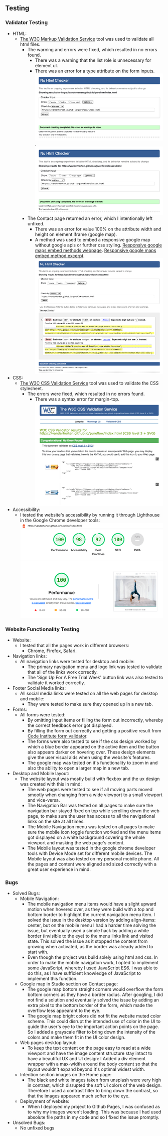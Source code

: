 ## Testing

### Validator Testing

- HTML:
    - [The W3C Markup Validation Service](https://validator.w3.org/) tool was used to validate all html files.
        - The warning and errors were fixed, which resulted in no errors found.
            - There was a warning that the list role is unnecessary for element ul.
            - There was an error for a type attribute on the form inputs.
        ![Home page html markup validator results](assets/images-readme/images-testing/w3c-html-validator-index.png).
        ![Classes page html markup validator results](assets/images-readme/images-testing/w3c-html-validator-classes.png)  
        - The Contact page returned an error, which I intentionally left unfixed.
            - There was an error for value 100% on the attribute width and height on element iframe (google map).
            - A method was used to embed a responsive google map without google apis or further css styling. [Responsive google maps embed methods webpage](https://blog.duda.co/responsive-google-maps-for-your-website). [Responsive google maps embed method excerpt](assets/images-readme/images-testing/embed-google-map.png).
        ![Contact page html markup validator results](assets/images-readme/images-testing/w3c-html-validator-contact.png)            
- CSS:
    - [The W3C CSS Validation Service](https://jigsaw.w3.org/css-validator/) tool was used to validate the CSS stylesheet.
        - The errors were fixed, which resulted in no errors found.
            - There was a syntax error for margin-top.
        ![CSS validator results](assets/images-readme/images-testing/w3c-css-validator.png)            
- Accessibility:
    - I tested the website's accessibility by running it through Lighthouse in the Google Chrome developer tools: 
    ![Lighthouse results](assets/images-readme/images-testing/lighthouse-score.png)

### Website Functionality Testing

- Website:
    - I tested that all the pages work in different browsers:
        - Chrome, Firefox, Safari.
- Navigation links:
    - All navigation links were tested for desktop and mobile:
        - The primary navigation menu and logo link was tested to validate that all of the links work correctly.
        - The 'Sign Up For A Free Trial Week' button link was also tested to validate it worked correctly.
- Footer Social Media links:
    - All social media links were tested on all the web pages for desktop and mobile:
        - They were tested to make sure they opened up in a new tab.
- Forms:
    - All forms were tested:
        - By omitting input items or filling the form out incorrectly, whereby the correct feedback error got displayed.
        - By filling the form out correctly and getting a positive result from [Code Institute form validator](https://formdump.codeinstitute.net/).
        - The forms were also tested to see if the css design worked by which a blue border appeared on the active item and the button also appears darker on hovering over. These design elements give the user visual aids when using the website's features. 
        - The google map was tested on it's functionality to zoom in and also the ability to open a larger map in a new tab. 
- Desktop and Mobile layout:
    - The website layout was mostly build with flexbox and the ux design was created with this in mind:
        - The web pages were tested to see if all moving parts moved smootly when changing from a wide viewport to a small viewport and vice-versa.
        - The Navigation Bar was tested on all pages to make sure the navigation bar stayed fixed on top while scrolling down the web page, to make sure the user has access to all the navigational links on the site at all times.
        - The Mobile Navigation menu was tested on all pages to make sure the mobile icon toggle function worked and the menu items got displayed on a white background covering the whole viewport and masking the web page's content.
        - The Mobile layout was tested in the google chrome developer tools with Device Mode set for different mobile devices. The Mobile layout was also tested on my personal mobile phone. All the pages and content were aligned and sized correctly with a great user experience in mind.

### Bugs

- Solved Bugs: 
    - Mobile Navigation:
        - The mobile navigation menu items would have a slight upward motion when hovered over, as they were build with a top and bottom border to highlight the current navigation menu item. I solved the issue in the desktop version by adding align-items: center, but on the mobile menu I had a harder time solving the issue, but eventually used a simple hack by adding a white border (invisible to the eye) to the menu links link and visited state. This solved the issue as it stopped the content from growing when activated, as the border was already added to start with.
        - Even though the project was build solely using html and css. In order to make the mobile navigation work, I opted to implement some JavaScript, whereby I used JavaScript ES6. I was able to do this, as I have sufficient knowledge of JavaScript to implement this function. 
    - Google map in Studio section on Contact page:
        - The google map bottom straight corners would overflow the form bottom corners as they have a border radius. After googling, I did not find a solution and eventually solved the issue by adding an extra pixel to the bottom border of the form, which made the overflow less appearant to the eye. 
        - The google map bright colors did not fit the website muted color scheme. This could disrupt the intended use of color in the UI to guide the user's eye to the important action points on the page. So I added a grayscale filter to bring down the intensity of the colors and make them fit in the UI color design. 
    - Web pages desktop layout:
        - To keep the text content on the page easy to read at a wide viewport and have the image content structure stay intact to have a beautiful UX and UI design: I Added a div element wrapper with a max-width around the body content so that the layout wouldn't expand beyond it's optimal widest width. 
    - Intention section images on the Home page:
        - The black and white images taken from unsplash were very high in contrast, which disrupted the soft UI colors of the web design. Therefore I used a contrast filter to bring down the contrast, so that the images appeared much softer to the eye. 
    - Deployment of website:
        - When I deployed my project to Github Pages, I was confused as to why my images weren't loading. This was because I had used absolute file paths in my code and so I fixed the issue promptly. 
- Unsolved Bugs: 
    - No unfixed bugs





   





    



